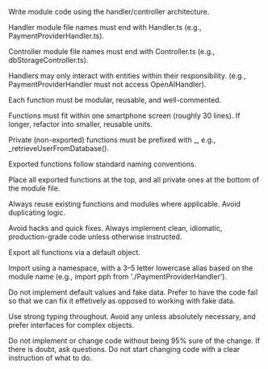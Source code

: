 Write module code using the handler/controller architecture.

Handler module file names must end with Handler.ts (e.g., PaymentProviderHandler.ts).

Controller module file names must end with Controller.ts (e.g., dbStorageController.ts).

Handlers may only interact with entities within their responsibility. (e.g., PaymentProviderHandler must not access OpenAIHandler).

Each function must be modular, reusable, and well-commented.

Functions must fit within one smartphone screen (roughly 30 lines). If longer, refactor into smaller, reusable units.

Private (non-exported) functions must be prefixed with _, e.g., _retrieveUserFromDatabase().

Exported functions follow standard naming conventions.

Place all exported functions at the top, and all private ones at the bottom of the module file.

Always reuse existing functions and modules where applicable. Avoid duplicating logic.

Avoid hacks and quick fixes. Always implement clean, idiomatic, production-grade code unless otherwise instructed.

Export all functions via a default object.

Import using a namespace, with a 3–5 letter lowercase alias based on the module name (e.g., import pph from './PaymentProviderHandler').

Do not implement default values and fake data. Prefer to have the code fail so that we can fix it effetively as opposed to working with fake data.

Use strong typing throughout. Avoid any unless absolutely necessary, and prefer interfaces for complex objects.

Do not implement or change code without being 95% sure of the change. If there is doubt, ask questions.
Do not start changing code with a clear instruction of what to do. 

